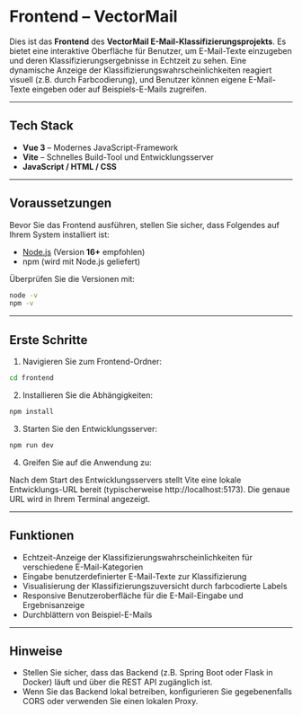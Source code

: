 # Frontend – VectorMail

Dies ist das **Frontend** des **VectorMail E-Mail-Klassifizierungsprojekts**. Es bietet eine interaktive Oberfläche für Benutzer, um E-Mail-Texte einzugeben und deren Klassifizierungsergebnisse in Echtzeit zu sehen. Eine dynamische Anzeige der Klassifizierungswahrscheinlichkeiten reagiert visuell (z.B. durch Farbcodierung), und Benutzer können eigene E-Mail-Texte eingeben oder auf Beispiels-E-Mails zugreifen.

---

## Tech Stack

- **Vue 3** – Modernes JavaScript-Framework
- **Vite** – Schnelles Build-Tool und Entwicklungsserver
- **JavaScript / HTML / CSS**

---

## Voraussetzungen

Bevor Sie das Frontend ausführen, stellen Sie sicher, dass Folgendes auf Ihrem System installiert ist:

- [Node.js](https://nodejs.org/) (Version **16+** empfohlen)
- npm (wird mit Node.js geliefert)

Überprüfen Sie die Versionen mit:

```bash
node -v
npm -v
``` 

---

## Erste Schritte

1. Navigieren Sie zum Frontend-Ordner:
```bash
cd frontend
``` 

2. Installieren Sie die Abhängigkeiten:
```bash
npm install
``` 

3. Starten Sie den Entwicklungsserver:
```bash
npm run dev
```

4. Greifen Sie auf die Anwendung zu:

Nach dem Start des Entwicklungsservers stellt Vite eine lokale Entwicklungs-URL bereit (typischerweise http://localhost:5173). Die genaue URL wird in Ihrem Terminal angezeigt.



---

## Funktionen
- Echtzeit-Anzeige der Klassifizierungswahrscheinlichkeiten für verschiedene E-Mail-Kategorien
- Eingabe benutzerdefinierter E-Mail-Texte zur Klassifizierung
- Visualisierung der Klassifizierungszuversicht durch farbcodierte Labels
- Responsive Benutzeroberfläche für die E-Mail-Eingabe und Ergebnisanzeige
- Durchblättern von Beispiel-E-Mails

---


## Hinweise
- Stellen Sie sicher, dass das Backend (z.B. Spring Boot oder Flask in Docker) läuft und über die REST API zugänglich ist.
- Wenn Sie das Backend lokal betreiben, konfigurieren Sie gegebenenfalls CORS oder verwenden Sie einen lokalen Proxy.






